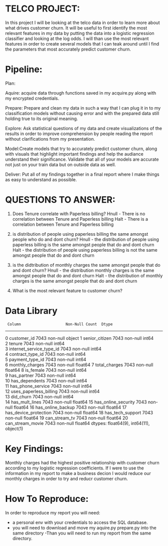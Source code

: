  #                                             TELCO PROJECT:
                                           
  In this project I will be looking at the telco data in order to learn more about what drives customer churn. It will be useful to  first identify the most relevant features in my data by putting the data into a logistic regression classifier and looking at the log odds. I will than use the most relevant features in order to create several models that I can teak around until I find the parameters that most accurately predict customer churn.
                                           
#                                                     Pipeline:
Plan:
                                            
Aquire: acquire data through functions saved in my acquire.py along with my encrypted credentials.

Prepare: Prepare and clean my data in such a way that I can plug it in to my classification models without causing error and with the prepared data still holding true to its original meaning.

Explore: Ask statistical questions of my data and create visualizations of the results in order to improve comprehension by people reading the report without clarifications from my presentation.

Model:Create models that try to accurately predict customer churn, along with visuals that highlight important findings and help the audiance understand their significance. Validate that all of your models are accurate not just on your train data but on outside data as well.

Deliver: Put all of my findings together in a final report where I make things as easy to understand as possible.

#                                         QUESTIONS TO ANSWER:

1. Does Tenure correlate with Paperless billing?
    Hnull - There is no correlation between Tenure and Paperless billing
    Halt  - There is a correlation between Tenure and Paperless billing

2. is distribution of people using paperless billing the same amongst people who do and dont churn?
   Hnull - the distribution of people using paperless billing is the same amongst people that do and dont churn
   Halt - the distribution of people using paperless billing is not the same amongst people that do and dont churn

3. is the didtribution of monthly charges the same amongst people that do and dont churn?
   Hnull - the distribution monthly charges is the same amongst people that do and dont churn
   Halt - the distribution of monthly charges is the same amongst people that do and dont churn
   
4. What is the most relevant feature to customer churn?
#                                                     Data Library

     Column                    Non-Null Count  Dtype  
---  ------                    --------------  -----  
 0   customer_id               7043 non-null   object 
 1   senior_citizen            7043 non-null   int64  
 2   tenure                    7043 non-null   int64  
 3   internet_service_type_id  7043 non-null   int64  
 4   contract_type_id          7043 non-null   int64  
 5   payment_type_id           7043 non-null   int64  
 6   monthly_charges           7043 non-null   float64
 7   total_charges             7043 non-null   float64
 8   is_female                 7043 non-null   int64  
 9   has_partner               7043 non-null   int64  
 10  has_dependents            7043 non-null   int64  
 11  has_phone_service         7043 non-null   int64  
 12  uses_paperless_billing    7043 non-null   int64  
 13  did_churn                 7043 non-null   int64  
 14  has_mult_lines            7043 non-null   float64
 15  has_online_security       7043 non-null   float64
 16  has_online_backup         7043 non-null   float64
 17  has_device_protection     7043 non-null   float64
 18  has_tech_support          7043 non-null   float64
 19  can_stream_tv             7043 non-null   float64
 20  can_stream_movie          7043 non-null   float64
dtypes: float64(9), int64(11), object(1)

   
#                                                    Key Findings:
 
Monthly charges had the highest positive relationship with customer churn according to my logistic regression coefficients. If I were to use the information in my report to make a business decion I would reduce our monthly charges in order to try and reducr customer churn.
 
#                                                  How To Reproduce:
In order to reproduce my report you will need:
- a personal env with your credentials to access the SQL database.
- you will need to download and move my aquire.py prepare.py into the same directory
-Than you will need to run my report from the same directory.

